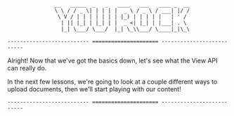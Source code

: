 ```
               __   _____  _   _   ____   ___   ____ _  __
               \ \ / / _ \| | | | |  _ \ / _ \ / ___| |/ /
                \ V / | | | | | | | |_) | | | | |   | ' /
                 | || |_| | |_| | |  _ <| |_| | |___| . \
                 |_| \___/ \___/  |_| \_\\___/ \____|_|\_\

-------------------------- ===================== --------------------------
```

Alright! Now that we've got the basics down, let's see what the View API can really do.

In the next few lessons, we're going to look at a couple different ways to upload documents, then we'll start playing with our content!

```
-------------------------- ===================== --------------------------
```
